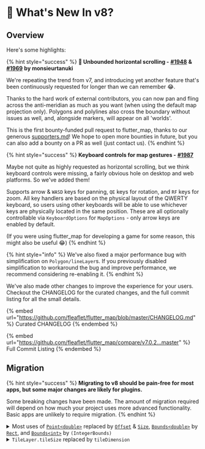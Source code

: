 # 🚀 What's New In v8?

## Overview

Here's some highlights:

{% hint style="success" %}
**🎉 Unbounded horizontal scrolling -** [**#1948**](https://github.com/fleaflet/flutter_map/pull/1948) **&** [**#1969**](https://github.com/fleaflet/flutter_map/pull/1969) **by monsieurtanuki**

We're repeating the trend from v7, and introducing yet another feature that's been continuously requested for longer than we can remember 😂.

Thanks to the hard work of external contributors, you can now pan and fling across the anti-meridian as much as you want (when using the default map projection only). Polygons and polylines also cross the boundary without issues as well, and, alongside markers, will appear on all 'worlds'.

This is the first bounty-funded pull request to flutter\_map, thanks to our generous [supporters.md](../thanks/supporters.md "mention")! We hope to open more bounties in future, but you can also add a bounty on a PR as well (just contact us).
{% endhint %}

{% hint style="success" %}
**Keyboard controls for map gestures -** [**#1987**](https://github.com/fleaflet/flutter_map/pull/1987)

Maybe not quite as highly requested as horizontal scrolling, but we think keyboard controls were missing, a fairly obvious hole on desktop and web platforms. So we've added them!

Supports arrow & `WASD` keys for panning, `QE` keys for rotation, and `RF` keys for zoom. All key handlers are based on the physical layout of the QWERTY keyboard, so users using other keyboards will be able to use whichever keys are physically located in the same position. These are all optionally controllable via `KeyboardOptions` for `MapOptions` - only arrow keys are enabled by default.

(If you were using flutter\_map for developing a game for some reason, this might also be useful 😂)
{% endhint %}

{% hint style="info" %}
We've also fixed a major performance bug with simplification on `Polygon/lineLayer`s. If you previously disabled simplification to workaround the bug and improve performance, we recommend considering re-enabling it.
{% endhint %}

We've also made other changes to improve the experience for your users. Checkout the CHANGELOG for the curated changes, and the full commit listing for all the small details.&#x20;

{% embed url="https://github.com/fleaflet/flutter_map/blob/master/CHANGELOG.md" %}
Curated CHANGELOG
{% endembed %}

{% embed url="https://github.com/fleaflet/flutter_map/compare/v7.0.2...master" %}
Full Commit Listing
{% endembed %}

## Migration

{% hint style="success" %}
**Migrating to v8 should be pain-free for most apps, but some major changes are likely for plugins.**

Some breaking changes have been made. The amount of migration required will depend on how much your project uses more advanced functionality. Basic apps are unlikely to require migration.
{% endhint %}

<details>

<summary>Most uses of <a href="https://api.flutter.dev/flutter/dart-math/Point-class.html"><code>Point&#x3C;double></code></a> replaced by <a href="https://api.flutter.dev/flutter/dart-ui/Offset-class.html"><code>Offset</code></a> &#x26; <a href="https://api.flutter.dev/flutter/dart-ui/Size-class.html"><code>Size</code></a>, <a href="https://pub.dev/documentation/flutter_map/7.0.1/flutter_map/Bounds-class.html"><code>Bounds&#x3C;double></code></a> by <a href="https://api.flutter.dev/flutter/dart-ui/Rect-class.html"><code>Rect</code></a>, and <a href="https://pub.dev/documentation/flutter_map/7.0.1/flutter_map/Bounds-class.html"><code>Bounds&#x3C;int></code></a> by <code>(IntegerBounds)</code></summary>

With the exception of some areas, uses of 'dart:math' objects, such as `Point`, have been replaced by equivalents from 'dart:ui' and Flutter libraries. There's multiple reasons for this:

* These classes have been described as [legacy since Feb 2024](https://github.com/dart-lang/sdk/commit/885126e51bf2d0c612a42ba55395ac4f4d9f7b42) in Dart/Flutter, and will be [deprecated in future](https://github.com/dart-lang/sdk/issues/54852)
* This reduces internal casting (which we did a whole lot) and usage of generic types ([which are inefficient](https://github.com/dart-lang/sdk/issues/53912)), which has increased performance by around a millisecond or three (in a simple example)
* The tooling and functionality provided by Dart/Flutter reduce the amount we need to maintain internally (reducing duplication), and work better together (such as easily building `Rect`s from `Offset`s and `Size`s

This breaks a large number of coordinate handling functions, such as those converting between geographic coordinates and screen space coordinates (the changed ones) in the `MapCamera`. We've also renamed some of these functions to remove references to 'point' and replace them with 'offset'.

Most migrations should be self explanatory. If necessary, you can [view the PR](https://github.com/fleaflet/flutter_map/pull/1996) to see what happened to a method you were using - there's very likely a close replacement! Some methods have been moved to internal usage only, but there's always easy alternatives.

Some external libraries still use the previous objects, and some of our use-cases are just not yet ready to be replaced by these options yet, so you may still find some of the old objects hiding around the codebase. `IntegerBounds` is internal only.

</details>

<details>

<summary><code>TileLayer.tileSize</code> replaced by <code>tileDimension</code></summary>

Just changing the argument identifier should be enough - we've just restricted the type to be an integer. You can't get tiles in fractional pixels anyway!

This renaming is also persisted throughout the internals.

</details>
